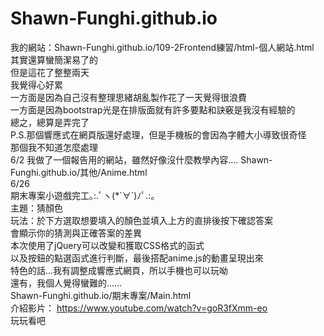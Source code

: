 # Shawn-Funghi.github.io
我的網站：Shawn-Funghi.github.io/109-2Frontend練習/html-個人網站.html  
其實還算蠻簡潔易了的  
但是這花了整整兩天  
我覺得心好累  
一方面是因為自己沒有整理思緒胡亂製作花了一天覺得很浪費  
一方面是因為bootstrap光是在排版面就有許多要點和訣竅是我沒有經驗的  
總之，總算是弄完了   
P.S.那個響應式在網頁版還好處理，但是手機板的會因為字體大小導致很奇怪  
那個我不知道怎麼處理  
6/2
我做了一個報告用的網站，雖然好像沒什麼教學內容....
Shawn-Funghi.github.io/其他/Anime.html  
6/26  
期末專案小遊戲完工｡:.ﾟヽ(*´∀`)ﾉﾟ.:｡  
主題：猜顏色  
玩法：於下方選取想要填入的顏色並填入上方的直排後按下確認答案  
會顯示你的猜測與正確答案的差異  
本次使用了jQuery可以改變和獲取CSS格式的函式  
以及按鈕的點選函式進行判斷，最後搭配anime.js的動畫呈現出來  
特色的話...我有調整成響應式網頁，所以手機也可以玩呦  
還有，我個人覺得蠻難的......  
Shawn-Funghi.github.io/期末專案/Main.html  
介紹影片：  https://www.youtube.com/watch?v=goR3fXmm-eo  
玩玩看吧  
